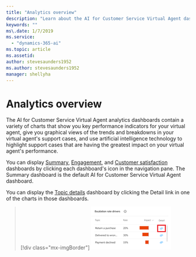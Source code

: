 ```yaml
---
title: "Analytics overview"
description: "Learn about the AI for Customer Service Virtual Agent dashboards."
keywords: ""
ms\.date: 1/7/2019
ms.service:
  - "dynamics-365-ai"
ms.topic: article
ms.assetid: 
author: stevesaunders1952
ms.author: stevesaunders1952
manager: shellyha
---
```


# Analytics overview

The AI for Customer Service Virtual Agent analytics dashboards contain a variety of charts that show you key performance indicators for your virtual agent, give you graphical views of the trends and breakdowns in your virtual agent's support cases, and use artificial intelligence technology to highlight support cases that are having the greatest impact on your virtual agent's performance.

You can display [Summary](analytics-summary.md), [Engagement](analytics-engagement.md), and [Customer satisfaction](analytics-CSAT.md) dashboards by clicking each dashboard's icon in the navigation pane. The Summary dashboard is the default AI for Customer Service Virtual Agent dashboard.

You can display the [Topic details](analytics-topic-details.md) dashboard by clicking the Detail link in one of the charts in those dashboards.

   > [!div class="mx-imgBorder"]
   > ![Topic details link](media/analytics-overview-1.PNG)